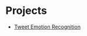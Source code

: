 # Projects

- [Tweet Emotion Recognition](https://github.com/shazzad-hasan/tensorflow-projects/blob/main/tweet_emotion.ipynb) 
